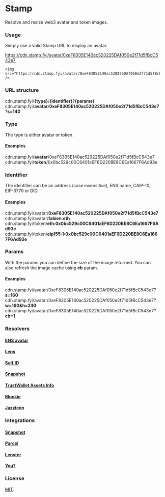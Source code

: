 # Stamp
Resolve and resize web3 avatar and token images.

### Usage
Simply use a valid Stamp URL to display an avatar:

https://cdn.stamp.fyi/avatar/0xeF8305E140ac520225DAf050e2f71d5fBcC543e7

```
<img src="https://cdn.stamp.fyi/avatar/0xeF8305E140ac520225DAf050e2f71d5fBcC543e7" />
```

### URL structure
cdn.stamp.fyi/**{type}**/**{identifier}**?**{params}**  
cdn.stamp.fyi/**avatar**/**0xeF8305E140ac520225DAf050e2f71d5fBcC543e7**?**s=140**

### Type
The type is either avatar or token.

#### Examples
cdn.stamp.fyi/**avatar**/0xeF8305E140ac520225DAf050e2f71d5fBcC543e7  
cdn.stamp.fyi/**token**/0x0bc529c00C6401aEF6D220BE8C6Ea1667F6Ad93e

### Identifier
The identifier can be an address (case insensitive), ENS name, CAIP-10, EIP-3770 or DID.

#### Examples
cdn.stamp.fyi/avatar/**0xeF8305E140ac520225DAf050e2f71d5fBcC543e7**  
cdn.stamp.fyi/avatar/**fabien.eth**  
cdn.stamp.fyi/token/**eth:0x0bc529c00C6401aEF6D220BE8C6Ea1667F6Ad93e**  
cdn.stamp.fyi/token/**eip155:1:0x0bc529c00C6401aEF6D220BE8C6Ea1667F6Ad93e**

### Params
With the params you can define the size of the image returned. You can also refresh the image cache using **cb** param.

#### Examples
cdn.stamp.fyi/avatar/0xeF8305E140ac520225DAf050e2f71d5fBcC543e7?**s=160**
cdn.stamp.fyi/avatar/0xeF8305E140ac520225DAf050e2f71d5fBcC543e7?**w=160&h=240**
cdn.stamp.fyi/avatar/0xeF8305E140ac520225DAf050e2f71d5fBcC543e7?**cb=1**

### Resolvers

#### [ENS avatar](/src/resolvers/ens.ts)
#### [Lens](/src/resolvers/lens.ts)
#### [Self.ID](/src/resolvers/selfid.ts)
#### [Snapshot](/src/resolvers/snapshot.ts)
#### [TrustWallet Assets Info](/src/resolvers/trustwallet.ts)
#### [Blockie](/src/resolvers/blockie.ts)
#### [Jazzicon](/src/resolvers/jazzicon.ts)

### Integrations

#### [Snapshot](http://snapshot.org)
#### [Parcel](https://parcel.money)
#### [Lenster](https://lenster.xyz)
#### [You?](https://github.com/snapshot-labs/stamp/edit/master/README.md)

### License

[MIT](LICENSE).
